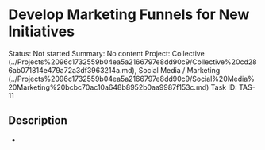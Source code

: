 # Develop Marketing Funnels for New Initiatives

Status: Not started
Summary: No content
Project: Collective (../Projects%2096c1732559b04ea5a2166797e8dd90c9/Collective%20cd286ab071814e479a72a3df3963214a.md), Social Media / Marketing (../Projects%2096c1732559b04ea5a2166797e8dd90c9/Social%20Media%20Marketing%20bcbc70ac10a648b8952b0aa9987f153c.md)
Task ID: TAS-11

## Description

-